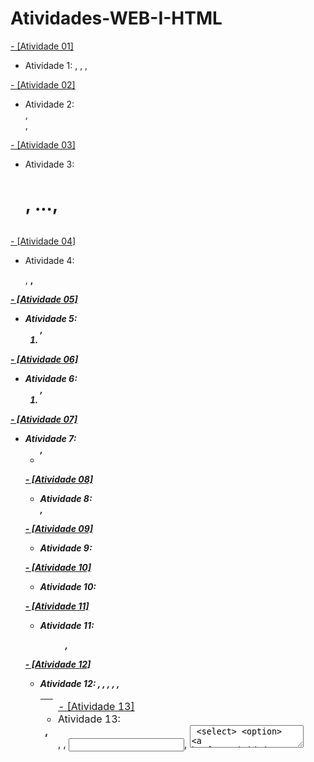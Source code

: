 # Atividades-WEB-I-HTML



[- [Atividade 01]](#Atividade_1)
- Atividade 1: <html>, <head>, <body>, <footer>

[- [Atividade 02]](#Atividade_2)
- Atividade 2: <main>, <section>, <aside>

[- [Atividade 03]](#Atividade_3)
- Atividade 3: <h1>, ..., <h6>

[- [Atividade 04]](#Atividade_4)
- Atividade 4: <p>, <b>, <i>

[- [Atividade 05]](#Atividade_5)
- Atividade 5: <ol>, <li>

[- [Atividade 06]](#Atividade_6)
- Atividade 6: <ol>, <li>

[- [Atividade 07]](#Atividade_7)
- Atividade 7: <ul>, <li>

[- [Atividade 08]](#Atividade_8)
- Atividade 8: <nav>, <a>

[- [Atividade 09]](#Atividade_9)
- Atividade 9: <a>

[- [Atividade 10]](#Atividade_10)
- Atividade 10: <img>

[- [Atividade 11]](#Atividade_11)
- Atividade 11: <figure>, <figcaption>

[- [Atividade 12]](#Atividade_12)
- Atividade 12: <table>, <thead>, <tbody>, <tfoot>, <tr>, <th>, <td>
[- [Atividade 13]](#Atividade_13)
- Atividade 13: <form>, <label>, <input>, <textarea> <select> <option>
[- [Atividade 14]](#Atividade_14)
- Atividade 14: <br>, <!-- -->
